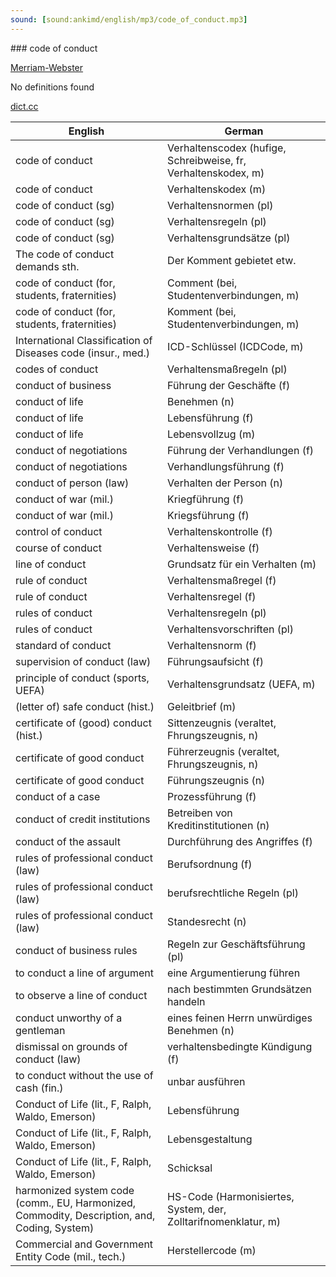 ```yaml
---
sound: [sound:ankimd/english/mp3/code_of_conduct.mp3]
---
```


\### code of conduct

[Merriam-Webster](https://www.merriam-webster.com/dictionary/code+of+conduct)

No definitions found

[dict.cc](https://www.dict.cc/code+of+conduct)

| English        | German       |
| -------------- | ------------ |
| code of conduct | Verhaltenscodex (hufige, Schreibweise, fr, Verhaltenskodex, m) |
| code of conduct | Verhaltenskodex (m) |
| code of conduct (sg) | Verhaltensnormen (pl) |
| code of conduct (sg) | Verhaltensregeln (pl) |
| code of conduct (sg) | Verhaltensgrundsätze (pl) |
| The code of conduct demands sth. | Der Komment gebietet etw. |
| code of conduct (for, students, fraternities) | Comment (bei, Studentenverbindungen, m) |
| code of conduct (for, students, fraternities) | Komment (bei, Studentenverbindungen, m) |
| International Classification of Diseases code <CD code> (insur., med.) | ICD-Schlüssel (ICDCode, m) |
| codes of conduct | Verhaltensmaßregeln (pl) |
| conduct of business | Führung der Geschäfte (f) |
| conduct of life | Benehmen (n) |
| conduct of life | Lebensführung (f) |
| conduct of life | Lebensvollzug (m) |
| conduct of negotiations | Führung der Verhandlungen (f) |
| conduct of negotiations | Verhandlungsführung (f) |
| conduct of person (law) | Verhalten der Person (n) |
| conduct of war (mil.) | Kriegführung (f) |
| conduct of war (mil.) | Kriegsführung (f) |
| control of conduct | Verhaltenskontrolle (f) |
| course of conduct | Verhaltensweise (f) |
| line of conduct | Grundsatz für ein Verhalten (m) |
| rule of conduct | Verhaltensmaßregel (f) |
| rule of conduct | Verhaltensregel (f) |
| rules of conduct | Verhaltensregeln (pl) |
| rules of conduct | Verhaltensvorschriften (pl) |
| standard of conduct | Verhaltensnorm (f) |
| supervision of conduct (law) | Führungsaufsicht (f) |
| principle of conduct (sports, UEFA) | Verhaltensgrundsatz (UEFA, m) |
| (letter of) safe conduct (hist.) | Geleitbrief (m) |
| certificate of (good) conduct (hist.) | Sittenzeugnis (veraltet, Fhrungszeugnis, n) |
| certificate of good conduct | Führerzeugnis (veraltet, Fhrungszeugnis, n) |
| certificate of good conduct | Führungszeugnis (n) |
| conduct of a case | Prozessführung (f) |
| conduct of credit institutions | Betreiben von Kreditinstitutionen (n) |
| conduct of the assault | Durchführung des Angriffes (f) |
| rules of professional conduct (law) | Berufsordnung <BORA> (f) |
| rules of professional conduct (law) | berufsrechtliche Regeln (pl) |
| rules of professional conduct (law) | Standesrecht (n) |
| conduct of business <COB> rules | Regeln zur Geschäftsführung (pl) |
| to conduct a line of argument | eine Argumentierung führen |
| to observe a line of conduct | nach bestimmten Grundsätzen handeln |
| conduct unworthy of a gentleman | eines feinen Herrn unwürdiges Benehmen (n) |
| dismissal on grounds of conduct (law) | verhaltensbedingte Kündigung (f) |
| to conduct without the use of cash (fin.) | unbar ausführen |
| Conduct of Life (lit., F, Ralph, Waldo, Emerson) | Lebensführung |
| Conduct of Life (lit., F, Ralph, Waldo, Emerson) | Lebensgestaltung |
| Conduct of Life (lit., F, Ralph, Waldo, Emerson) | Schicksal |
| harmonized system code <HS code> (comm., EU, Harmonized, Commodity, Description, and, Coding, System) | HS-Code (Harmonisiertes, System, der, Zolltarifnomenklatur, m) |
| Commercial and Government Entity Code <CAGE code> (mil., tech.) | Herstellercode (m) |
